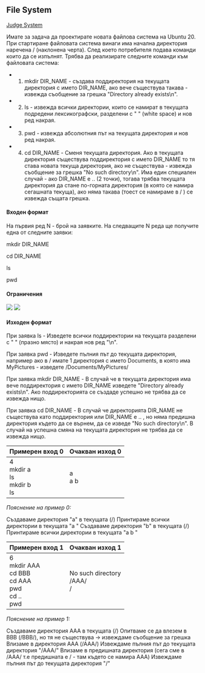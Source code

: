 ## File System

[Judge System](https://www.hackerrank.com/contests/practice-7-sda/challenges/file-systems)

Имате за задача да проектирате новата файлова система на Ubuntu 20. При стартиране файловата система винаги има начална директория наречена / (наклонена черта). След което потребителя подава команди които да се изпълнят. Трябва да реализирате следните команди към файловата система:

- 1. mkdir DIR_NAME - създава поддиректория на текущата директория с името DIR_NAME, ако вече съществува такава - извежда съобщение за грешка "Directory already exists\n".

- 2. ls - извежда всички директории, които се намират в текущата подредени лексикографски, разделени с " " (white space) и нов ред накрая.
- 3. pwd - извежда абсолютния път на текущата директория и нов ред накрая.
- 4. cd DIR_NAME - Сменя текущата директория. Ако в текущата директория съществува поддиректория с името DIR_NAME то тя става новата текуща директория, ако не съществува - извежда съобщение за грешка "No such directory\n". Има един специален случай - ако DIR_NAME е .. (2 точки), тогава трябва текущата директория да стане по-горната директория (в която се намира сегашната текуща), ако няма такава (тоест се намираме в / ) се извежда същата грешка.

#### Входен формат

На първия ред N - брой на заявките. На следващите N реда ще получите една от следните заявки:

mkdir DIR_NAME

cd DIR_NAME

ls

pwd

#### Ограничения

<img src="https://latex.codecogs.com/svg.latex?\Large&space;N\le{10^4}">

<img src="https://latex.codecogs.com/svg.latex?\Large&space;length(DIR_NAME)\le{100}">

#### Изходен формат

При заявка ls - Изведете всички поддиректории на текущата разделени с " " (празно място) и накрая нов ред "\n".

При заявка pwd - Изведете пълния път до текущата директория, например ако в / имате 1 директория с името Documents, в която има MyPictures - изведете /Documents/MyPictures/

При заявка mkdir DIR_NAME - В случай че в текущата директория има вече поддиректория с името DIR_NAME изведете "Directory already exists\n". Ако поддиректорията се създаде успешно не трябва да се извежда нищо.

При заявка cd DIR_NAME - В случай че директорията DIR_NAME не съществува като поддиректория или DIR_NAME е .. , но няма предишна директория където да се върнем, да се изведе "No such directory\n". В случай на успешна смяна на текущата директория не трябва да се извежда нищо.

Примерен вход 0|Очакван изход 0
-|-
4<br>mkdir a<br>ls<br>mkdir b<br>ls|a<br>a b 

*Пояснение на пример 0:*

Създаваме директория "a" в текущата (/) Принтираме всички директории в текущата "a " Създаваме директория "b" в текущата (/) Принтираме всички директории в текущата "a b "

Примерен вход 1|Очакван изход 1
-|-
6<br>mkdir AAA<br>cd BBB<br>cd AAA<br>pwd<br>cd ..<br>pwd|No such directory<br>/AAA/<br>/

*Пояснение на пример 1:*

Създаваме директория AAA в текущата (/) Опитваме се да влезем в BBB (/BBB/), но тя не съществува -> извеждаме съобщение за грешка Влизаме в директория AAA (/AAA/) Извеждаме пълния път до текущата директория "/AAA/" Влизаме в предишната директория (сега сме в /AAA/ т.е предишната е / - там където се намира AAA) Извеждаме пълния път до текущата директория "/"
